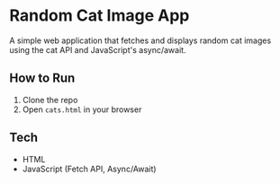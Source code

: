 # Random Cat Image App

A simple web application that fetches and displays random cat images using the cat API and JavaScript's async/await.

## How to Run

1. Clone the repo
2. Open `cats.html` in your browser

## Tech

- HTML
- JavaScript (Fetch API, Async/Await)

